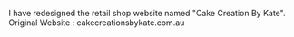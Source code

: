 I have redesigned the retail shop website named "Cake Creation By Kate". 
Original Website : cakecreationsbykate.com.au


